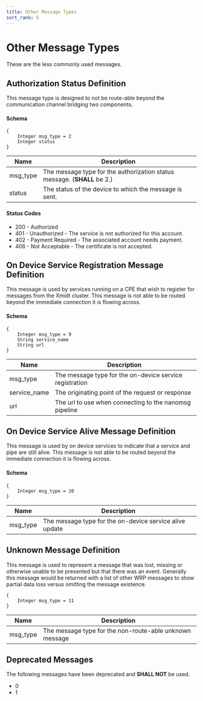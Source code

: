 ```yaml
---
title: Other Message Types
sort_rank: 5
---
```


# Other Message Types

These are the less commonly used messages.

## Authorization Status Definition

This message type is designed to not be route-able beyond the communication channel
bridging two components.

#### Schema
~~~~~
{
    Integer msg_type = 2
    Integer status
}
~~~~~

Name | Description
-----|--------------    
msg_type |The message type for the authorization status message.  (**SHALL** be 2.)
status | The status of the device to which the message is sent.

#### Status Codes

- 200 - Authorized
- 401 - Unauthorized - The service is not authorized for this account.
- 402 - Payment Required - The associated account needs payment.
- 406 - Not Acceptable - The certificate is not accepted.

## On Device Service Registration Message Definition

This message is used by services running on a CPE that wish to register for
messages from the Xmidt cluster.  This message is not able to be routed beyond
the immediate connection it is flowing across.

#### Schema
~~~~~
{
    Integer msg_type = 9
    String service_name
    String url
}
~~~~~

Name | Description
-----|--------------
msg_type | The message type for the on-device service registration
service_name | The originating point of the request or response
url | The url to use when connecting to the nanomsg pipeline

## On Device Service Alive Message Definition

This message is used by on device services to indicate that a service and
pipe are still alive.  This message is not able to be routed beyond the
immediate connection it is flowing across.

#### Schema
~~~~~
{
    Integer msg_type = 10
}
~~~~~

Name | Description
-----|--------------
msg_type | The message type for the on-device service alive update

## Unknown Message Definition

This message is used to represent a message that was lost, missing or otherwise
unable to be presented but that there was an event.  Generally this message
would be returned with a list of other WRP messages to show partial data loss
versus omitting the message existence.

~~~~~
{
    Integer msg_type = 11
}
~~~~~

Name | Description
-----|--------------
msg_type | The message type for the non-route-able unknown message


## Deprecated Messages

The following messages have been deprecated and **SHALL NOT** be used.

- 0
- 1
